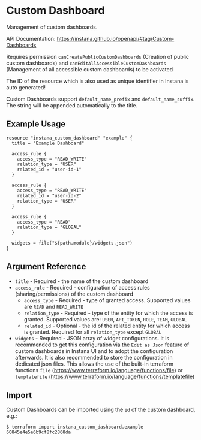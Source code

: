 # Custom Dashboard

Management of custom dashboards.

API Documentation: <https://instana.github.io/openapi/#tag/Custom-Dashboards>

Requires permission `canCreatePublicCustomDashboards` (Creation of public custom dashboards) and 
`canEditAllAccessibleCustomDashboards` (Management of all accessible custom dashboards) to be activated

The ID of the resource which is also used as unique identifier in Instana is auto generated!

Custom Dashboards support `default_name_prefix` and `default_name_suffix`. The string will be appended automatically to the title.

## Example Usage

```hcl
resource "instana_custom_dashboard" "example" {
  title = "Example Dashboard"

  access_rule { 
    access_type = "READ_WRITE"
    relation_type = "USER"
    related_id = "user-id-1"
  }

  access_rule {
    access_type = "READ_WRITE"
    related_id = "user-id-2"
    relation_type = "USER"
  }
  
  access_rule { 
    access_type = "READ"
    relation_type = "GLOBAL"
  }

  widgets = file("${path.module}/widgets.json")
}
``` 

## Argument Reference

* `title` - Required - the name of the custom dashboard
* `access_rule` - Required - configuration of access rules (sharing/permissions) of the custom dashboard
    * `access_type` - Required - type of granted access. Supported values are `READ` and `READ_WRITE`
    * `relation_type` - Required - type of the entity for which the access is granted. Supported values are: 
       `USER`, `API_TOKEN`, `ROLE`, `TEAM`, `GLOBAL` 
    * `related_id` - Optional - the id of the related entity for which access is granted. Required for all 
      `relation_type` except `GLOBAL`
* `widgets` - Required - JSON array of widget configurations. It is recommended to get this configuration via the 
  `Edit as Json` feature of custom dashboards in Instana UI and to adopt the configuration afterwards. It is also 
  recommended to store the configuration in dedicated json files. This allows the use of the built-in terraform functions
  `file` (<https://www.terraform.io/language/functions/file>) or `templatefile` (https://www.terraform.io/language/functions/templatefile)

## Import

Custom Dashboards can be imported using the `id` of the custom dashboard, e.g.:

```
$ terraform import instana_custom_dashboard.example 60845e4e5e6b9cf8fc2868da
```

